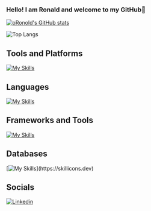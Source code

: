 ### Hello! I am Ronald and welcome to my GitHub👋

[![oRonold's GitHub stats](https://github-readme-stats.vercel.app/api?username=oRonold&theme=dark)](https://github.com/anuraghazra/github-readme-stats)

![Top Langs](https://github-readme-stats.vercel.app/api/top-langs/?username=oRonold&layout=compact&theme=dark)

## Tools and Platforms
  
 [![My Skills](https://skillicons.dev/icons?i=eclipse,git,github,idea,vscode)](https://skillicons.dev)

## Languages

[![My Skills](https://skillicons.dev/icons?i=java)](https://skillicons.dev) 

## Frameworks and Tools

[![My Skills](https://skillicons.dev/icons?i=spring,hibernate,maven)](https://skillicons.dev)

## Databases

[![My Skills](https://skillicons.dev/icons?i=mysql,postgresql,)](https://skillicons.dev)

## Socials

<a href="https://www.linkedin.com/in/ronald-de-oliveira-farias-274b411a3/">![Linkedin](https://img.shields.io/badge/LinkedIn-0077B5?style=for-the-badge&logo=linkedin&logoColor=dracula)
